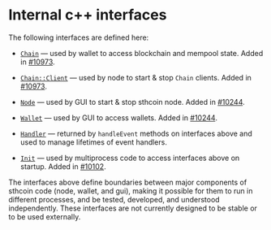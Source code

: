 # Internal c++ interfaces

The following interfaces are defined here:

* [`Chain`](chain.h) — used by wallet to access blockchain and mempool state. Added in [#10973](https://github.com/sthcoin/sthcoin/pull/10973).

* [`Chain::Client`](chain.h) — used by node to start & stop `Chain` clients. Added in [#10973](https://github.com/sthcoin/sthcoin/pull/10973).

* [`Node`](node.h) — used by GUI to start & stop sthcoin node. Added in [#10244](https://github.com/sthcoin/sthcoin/pull/10244).

* [`Wallet`](wallet.h) — used by GUI to access wallets. Added in [#10244](https://github.com/sthcoin/sthcoin/pull/10244).

* [`Handler`](handler.h) — returned by `handleEvent` methods on interfaces above and used to manage lifetimes of event handlers.

* [`Init`](init.h) — used by multiprocess code to access interfaces above on startup. Added in [#10102](https://github.com/sthcoin/sthcoin/pull/10102).

The interfaces above define boundaries between major components of sthcoin code (node, wallet, and gui), making it possible for them to run in different processes, and be tested, developed, and understood independently. These interfaces are not currently designed to be stable or to be used externally.
